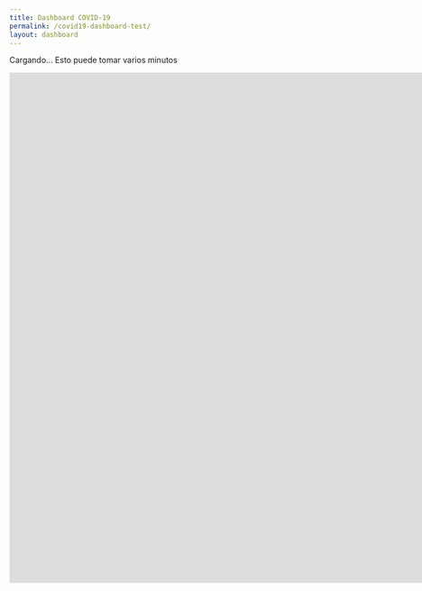 ```yaml
---
title: Dashboard COVID-19
permalink: /covid19-dashboard-test/
layout: dashboard
---
```


<div class="iframe-container">

Cargando... Esto puede tomar varios minutos

<iframe src="https://ce4-peru.github.io/dashboard/dashboard_covid_20200511.html" height="905" width="1890" allowfullscreen="" frameborder="0">
</iframe>

</div>
